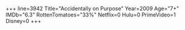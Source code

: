 +++
line=3942
Title="Accidentally on Purpose"
Year=2009
Age="7+"
IMDb="6.3"
RottenTomatoes="33%"
Netflix=0
Hulu=0
PrimeVideo=1
Disney=0
+++

